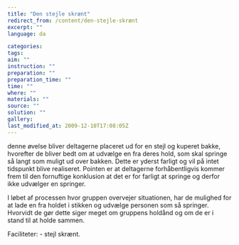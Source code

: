 ```yaml
---
title: "Den stejle skrænt"
redirect_from: /content/den-stejle-skrænt
excerpt: ""
language: da

categories: 
tags: 
aim: ""
instruction: ""
preparation: ""
preparation_time: ""
time: ""
where: ""
materials: ""
source: ""
solution: ""
gallery:
last_modified_at: 2009-12-10T17:08:05Z
---
```

denne øvelse bliver deltagerne placeret ud for en stejl og kuperet bakke, hvorefter de bliver bedt om at udvælge en fra deres hold, som skal springe så langt som muligt ud over bakken. Dette er yderst farligt og vil på intet tidspunkt blive realiseret. Pointen er at deltagerne forhåbentligvis kommer frem til den fornuftige konklusion at det er for farligt at springe og derfor ikke udvælger en springer.

I løbet af processen hvor gruppen overvejer situationen, har de mulighed for at lade en fra holdet i stikken og udvælge personen som så springer. Hvorvidt de gør dette siger meget om gruppens holdånd og om de er i stand til at holde sammen.

Faciliteter: - stejl skrænt.
